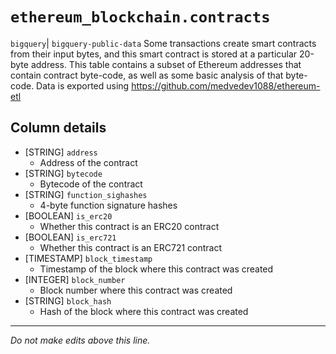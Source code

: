 # `ethereum_blockchain.contracts`
`bigquery`| `bigquery-public-data`
Some transactions create smart contracts from their input bytes, and this smart contract is stored at a particular 20-byte address. This table contains a subset of Ethereum addresses that contain contract byte-code, as well as some basic analysis of that byte-code. 
Data is exported using https://github.com/medvedev1088/ethereum-etl

## Column details
* [STRING]    `address`
  - Address of the contract
* [STRING]    `bytecode`
  - Bytecode of the contract
* [STRING]    `function_sighashes`
  - 4-byte function signature hashes
* [BOOLEAN]   `is_erc20`
  - Whether this contract is an ERC20 contract
* [BOOLEAN]   `is_erc721`
  - Whether this contract is an ERC721 contract
* [TIMESTAMP] `block_timestamp`
  - Timestamp of the block where this contract was created
* [INTEGER]   `block_number`
  - Block number where this contract was created
* [STRING]    `block_hash`
  - Hash of the block where this contract was created

-------------------------------------------------------------------------------
*Do not make edits above this line.*
